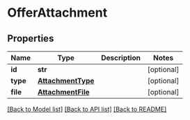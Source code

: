 # OfferAttachment

## Properties
Name | Type | Description | Notes
------------ | ------------- | ------------- | -------------
**id** | **str** |  | [optional] 
**type** | [**AttachmentType**](AttachmentType.md) |  | [optional] 
**file** | [**AttachmentFile**](AttachmentFile.md) |  | [optional] 

[[Back to Model list]](../README.md#documentation-for-models) [[Back to API list]](../README.md#documentation-for-api-endpoints) [[Back to README]](../README.md)


